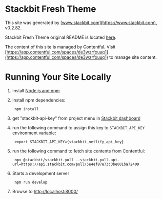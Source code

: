 # Stackbit Fresh Theme

This site was generated by [www.stackbit.com](https://www.stackbit.com), v0.2.82.

Stackbit Fresh Theme original README is located [here](./README.theme.md).

The content of this site is managed by Contentful. Visit [https://app.contentful.com/spaces/de3wzrfouuq1](https://app.contentful.com/spaces/de3wzrfouuq1) to manage site content.

# Running Your Site Locally

1. Install [Node.js and npm](https://nodejs.org/en/)

1. Install npm dependencies:

        npm install

1. get "stackbit-api-key" from project menu in [Stackbit dashboard](https://app.stackbit.com/dashboard)

1. run the following command to assign this key to `STACKBIT_API_KEY` environment variable:

        export STACKBIT_API_KEY={stackbit_netlify_api_key}

1. run the following command to fetch site contents from Contentful:

        npx @stackbit/stackbit-pull --stackbit-pull-api-url=https://api.stackbit.com/pull/5e4ef87e73c3be001ba72409

1. Starts a development server

        npm run develop

1. Browse to [http://localhost:8000/](http://localhost:8000/)
